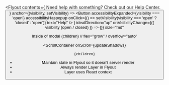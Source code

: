 <Flyout
contents={
<Box padding={3} display="flex" alignItems="center" direction="column" column={12}>
<Text align="center" weight="bold">
Need help with something? Check out our Help Center.
</Text>
<Box paddingX={2} marginTop={3}>
<Button color="red" text="Visit the help center" />
</Box>
</Box>}
anchor={(visibility, setVisibility) =>
<Box display="inlineBlock" ref={anchorRef}>
<Button
accessibilityExpanded={visibility === 'open'}
accessibilityHaspopup
onClick={() => setVisibility(visibility === 'open' ? 'closed' : 'open')}
text="Help"
/>
</Box>
}
idealDirection="up"
onVisibilityChange={({ visibility (open / closed) }) => {}}
size="md"

>

</Flyout>

Inside of modal (children) // flex="grow" / overflow="auto"

<ScrollContainer
onScroll={updateShadows}

>

    {children}

</ScrollContainer>

- Maintain state in Flyout so it doesn't server render
- Always render Layer in Flyout
- Layer uses React context

